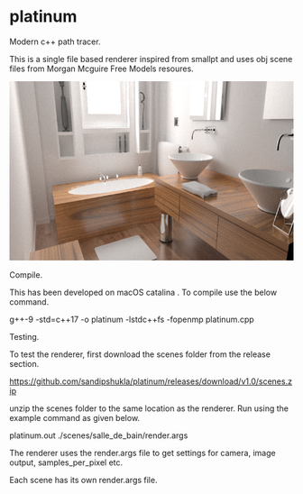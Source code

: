 # platinum
Modern c++ path tracer.

This is a single file based renderer inspired from smallpt 
and uses obj scene files from Morgan Mcguire Free Models resoures.

![salle_de_bain_1024spp](https://github.com/sandipshukla/platinum/blob/master/salle_de_bain.png)

Compile.

This has been developed on macOS catalina . To compile use the below command.

g++-9 -std=c++17 -o platinum -lstdc++fs -fopenmp platinum.cpp

Testing.

To test the renderer, first download the scenes folder from the release section.

https://github.com/sandipshukla/platinum/releases/download/v1.0/scenes.zip

unzip the scenes folder to the same location as the renderer. Run using the example command as given below.

platinum.out ./scenes/salle_de_bain/render.args

The renderer uses the render.args file to get settings for camera, image output, samples_per_pixel etc.

Each scene has its own render.args file.

